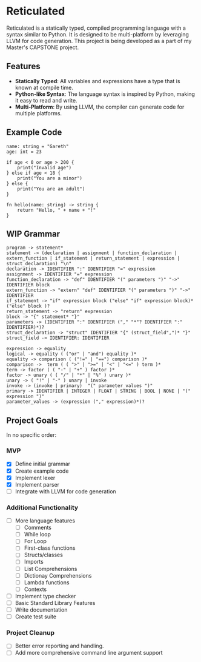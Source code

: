# Reticulated

Reticulated is a statically typed, compiled programming language with a syntax similar to Python. It is designed to be multi-platform by leveraging LLVM for code generation. This project is being developed as a part of my Master's CAPSTONE project.

## Features

-   **Statically Typed**: All variables and expressions have a type that is known at compile time.
-   **Python-like Syntax**: The language syntax is inspired by Python, making it easy to read and write.
-   **Multi-Platform**: By using LLVM, the compiler can generate code for multiple platforms.

## Example Code

```ret
name: string = "Gareth"
age: int = 23

if age < 0 or age > 200 {
    print("Invalid age")
} else if age < 18 {
    print("You are a minor")
} else {
    print("You are an adult")
}

fn hello(name: string) -> string {
    return "Hello, " + name + "!"
}
```

## WIP Grammar

```plaintext
program -> statement*
statement -> (declaration | assignment | function_declaration | extern_function | if_statement | return_statement | expression | struct_declaration) "\n"
declaration -> IDENTIFIER ":" IDENTIFIER "=" expression
assignment -> IDENTIFIER "=" expression
function_declaration -> "def" IDENTIFIER "(" parameters ")" "->" IDENTIFIER block
extern_function -> "extern" "def" IDENTIFIER "(" parameters ")" "->" IDENTIFIER
if_statement -> "if" expression block ("else" "if" expression block)* ("else" block )?
return_statement -> "return" expression
block -> "{" statement* "}"
parameters -> (IDENTIFIER ":" IDENTIFIER ("," "*"? IDENTIFIER ":" IDENTIFIER)*)?
struct_declaration -> "struct" IDENTIFIER "{" (struct_field",")* "}"
struct_field -> IDENTIFIER: IDENTIFIER

expression -> equality
logical -> equality ( ("or" | "and") equality )*
equality -> comparison ( ("!=" | "==") comparison )*
comparison ->  term ( ( ">" | ">=" | "<" | "<=" ) term )*
term -> factor ( ( "-" | "+" ) factor )*
factor -> unary ( ( "/" | "*" | "%" ) unary )*
unary -> ( "!" | "-" ) unary | invoke
invoke -> (invoke | primary)  "(" parameter_values ")"
primary -> IDENTIFIER | INTEGER | FLOAT | STRING | BOOL | NONE | "(" expression ")"
parameter_values -> (expression ("," expression)*)?
```

## Project Goals

In no specific order:

### MVP

-   [x] Define initial grammar
-   [x] Create example code
-   [x] Implement lexer
-   [x] Implement parser
-   [ ] Integrate with LLVM for code generation

### Additional Functionality

-   [ ] More language features
    -   [ ] Comments
    -   [ ] While loop
    -   [ ] For Loop
    -   [ ] First-class functions
    -   [ ] Structs/classes
    -   [ ] Imports
    -   [ ] List Comprehensions
    -   [ ] Dictionay Comprehensions
    -   [ ] Lambda functions
    -   [ ] Contexts
-   [ ] Implement type checker
-   [ ] Basic Standard Library Features
-   [ ] Write documentation
-   [ ] Create test suite

### Project Cleanup

-   [ ] Better error reporting and handling.
-   [ ] Add more comprehensive command line argument support

